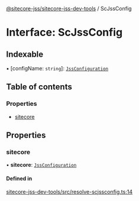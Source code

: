 [@sitecore-jss/sitecore-jss-dev-tools](../README.md) / ScJssConfig

# Interface: ScJssConfig

## Indexable

▪ [configName: `string`]: [`JssConfiguration`](JssConfiguration.md)

## Table of contents

### Properties

- [sitecore](ScJssConfig.md#sitecore)

## Properties

### sitecore

• **sitecore**: [`JssConfiguration`](JssConfiguration.md)

#### Defined in

[sitecore-jss-dev-tools/src/resolve-scjssconfig.ts:14](https://github.com/Sitecore/jss/blob/f015de159/packages/sitecore-jss-dev-tools/src/resolve-scjssconfig.ts#L14)
